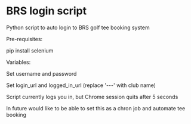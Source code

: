 # BRS login script
Python script to auto login to BRS golf tee booking system

Pre-requisites:

pip install selenium


Variables:

Set username and password

Set login_url and logged_in_url (replace '---' with club name)


Script currently logs you in, but Chrome session quits after 5 seconds

In future would like to be able to set this as a chron job and automate tee booking
